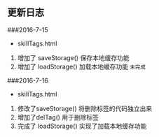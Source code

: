 ## 更新日志

###2016-7-15
+ skillTags.html
1. 增加了 saveStorage() 保存本地缓存功能 
2. 增加了 loadStorage() 加载本地缓存功能 `未完成`

###2016-7-16
+ skillTags.html
1. 修改了saveStorage() 将删除标签的代码独立出来
2. 增加了delTag() 用于删除标签
3. 完成了 loadStorage() 实现了加载本地缓存功能